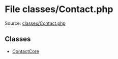 File classes/Contact.php
=========

Source: [classes/Contact.php](https://github.com/PrestaShop/PrestaShop/blob/1.6.1.2/classes/Contact.php)


Classes
-------

* [ContactCore](class.ContactCore.md)

